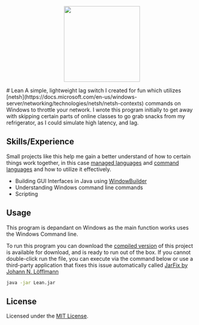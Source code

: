 <p align=center><img width=200 src="https://i.postimg.cc/vHWnbKQk/lean.png"></img></p>
# Lean
A simple, lightweight lag switch I created for fun which utilizes [netsh](https://docs.microsoft.com/en-us/windows-server/networking/technologies/netsh/netsh-contexts) commands on Windows to throttle your network. I wrote this program initially to get away with skipping certain parts of online classes to go grab snacks from my refrigerator, as I could simulate high latency, and lag.

## Skills/Experience
Small projects like this help me gain a better understand of how to certain things work together, in this case [managed languages](https://docs.microsoft.com/en-us/dotnet/standard/managed-code) and [command languages](https://www.computerhope.com/jargon/c/commandl.htm) and how to utilize it effectively.
- Building GUI Interfaces in Java using [WindowBuilder](https://www.eclipse.org/windowbuilder/)
- Understanding Windows command line commands
- Scripting
## Usage
This program is depandant on Windows as the main function works uses the Windows Command line. 

To run this program you can download the [compiled version](https://github.com/C403G/Lean/releases) of this project is available for download, and is ready to run out of the box. If you cannot double-click run the file, you can execute via the command below or use a third-party application that fixes this issue automatically called [JarFix by Johann N. Löfflmann](http://johann.loefflmann.net/en/software/jarfix/index.html)
```cmd
java -jar Lean.jar
```

## License

Licensed under the [MIT License](https://opensource.org/licenses/MIT).
